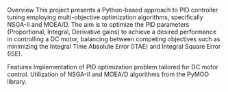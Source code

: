 Overview
This project presents a Python-based approach to PID controller tuning employing multi-objective optimization algorithms, specifically NSGA-II and MOEA/D. The aim is to optimize the PID parameters (Proportional, Integral, Derivative gains) to achieve a desired performance in controlling a DC motor, balancing between competing objectives such as minimizing the Integral Time Absolute Error (ITAE) and Integral Square Error (ISE).

Features
Implementation of PID optimization problem tailored for DC motor control.
Utilization of NSGA-II and MOEA/D algorithms from the PyMOO library.
